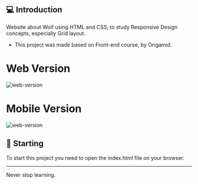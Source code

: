 ## 💻 Introduction
Website about Wolf using HTML and CSS, to study Responsive Design concepts, especially Grid layout. 

* This project was made based on Front-end course, by Origamid. 

<h1>Web Version</h1>

![web-version](https://github.com/diogosouzaesilva/wolf-web-site-grid/blob/master/readme/wolf-web-site.gif)


<h1>Mobile Version</h1>

![web-version](https://github.com/diogosouzaesilva/wolf-web-site-grid/blob/master/readme/wolf-mobile-site.gif)

## 🚀 Starting 
To start this project you need to open the index.html file on your browser. 

<hr>

Never stop learning. 


